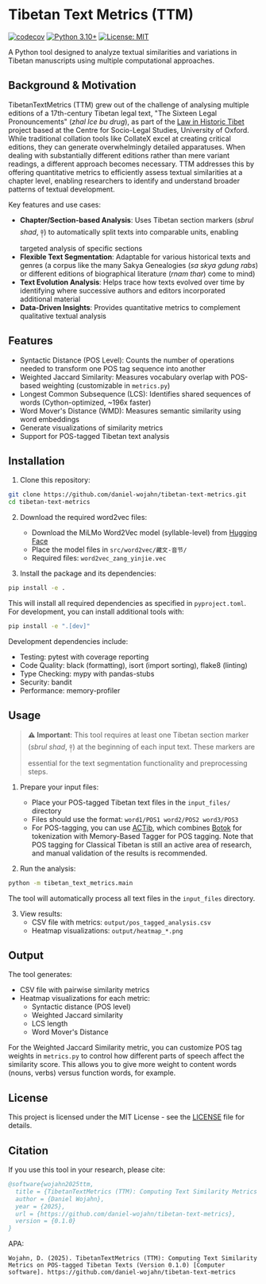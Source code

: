 # Tibetan Text Metrics (TTM)

[![codecov](https://codecov.io/gh/daniel-wojahn/tibetan-text-metrics/branch/main/graph/badge.svg)](https://codecov.io/gh/daniel-wojahn/tibetan-text-metrics)
[![Python 3.10+](https://img.shields.io/badge/python-3.10+-blue.svg)](https://www.python.org/downloads/)
[![License: MIT](https://img.shields.io/badge/License-MIT-yellow.svg)](https://opensource.org/licenses/MIT)

A Python tool designed to analyze textual similarities and variations in Tibetan manuscripts using multiple computational approaches.

## Background & Motivation

TibetanTextMetrics (TTM) grew out of the challenge of analysing multiple editions of a 17th-century Tibetan legal text, "The Sixteen Legal Pronouncements" (*zhal lce bu drug*), as part of the [Law in Historic Tibet](https://www.law.ox.ac.uk/law-historic-tibet) project based at the Centre for Socio-Legal Studies, University of Oxford. While traditional collation tools like CollateX excel at creating critical editions, they can generate overwhelmingly detailed apparatuses. When dealing with substantially different editions rather than mere variant readings, a different approach becomes necessary. TTM addresses this by offering quantitative metrics to efficiently assess textual similarities at a chapter level, enabling researchers to identify and understand broader patterns of textual development.

Key features and use cases:

- **Chapter/Section-based Analysis**: Uses Tibetan section markers (*sbrul shad*, ༈) to automatically split texts into comparable units, enabling targeted analysis of specific sections
- **Flexible Text Segmentation**: Adaptable for various historical texts and genres (a corpus like the many Sakya Genealogies (*sa skya gdung rabs*) or different editions of biographical literature (*rnam thar*) come to mind)
- **Text Evolution Analysis**: Helps trace how texts evolved over time by identifying where successive authors and editors incorporated additional material
- **Data-Driven Insights**: Provides quantitative metrics to complement qualitative textual analysis

## Features

- Syntactic Distance (POS Level): Counts the number of operations needed to transform one POS tag sequence into another
- Weighted Jaccard Similarity: Measures vocabulary overlap with POS-based weighting (customizable in `metrics.py`)
- Longest Common Subsequence (LCS): Identifies shared sequences of words (Cython-optimized, ~196x faster)
- Word Mover's Distance (WMD): Measures semantic similarity using word embeddings
- Generate visualizations of similarity metrics
- Support for POS-tagged Tibetan text analysis

## Installation

1. Clone this repository:
```bash
git clone https://github.com/daniel-wojahn/tibetan-text-metrics.git
cd tibetan-text-metrics
```

2. Download the required word2vec files:
   - Download the MiLMo Word2Vec model (syllable-level) from [Hugging Face](https://huggingface.co/CMLI-NLP/MiLMo/tree/main)
   - Place the model files in `src/word2vec/藏文-音节/`
   - Required files: `word2vec_zang_yinjie.vec`

3. Install the package and its dependencies:
```bash
pip install -e .
```

This will install all required dependencies as specified in `pyproject.toml`. For development, you can install additional tools with:
```bash
pip install -e ".[dev]"
```

Development dependencies include:
- Testing: pytest with coverage reporting
- Code Quality: black (formatting), isort (import sorting), flake8 (linting)
- Type Checking: mypy with pandas-stubs
- Security: bandit
- Performance: memory-profiler

## Usage

> **⚠️ Important**: This tool requires at least one Tibetan section marker (*sbrul shad*, ༈) at the beginning of each input text. These markers are essential for the text segmentation functionality and preprocessing steps.

1. Prepare your input files:
   - Place your POS-tagged Tibetan text files in the `input_files/` directory
   - Files should use the format: `word1/POS1 word2/POS2 word3/POS3`
   - For POS-tagging, you can use [ACTib](https://github.com/lothelanor/actib), which combines [Botok](https://github.com/OpenPecha/botok) for tokenization with Memory-Based Tagger for POS tagging. Note that POS tagging for Classical Tibetan is still an active area of research, and manual validation of the results is recommended.

2. Run the analysis:
```bash
python -m tibetan_text_metrics.main
```
The tool will automatically process all text files in the `input_files` directory.

3. View results:
   - CSV file with metrics: `output/pos_tagged_analysis.csv`
   - Heatmap visualizations: `output/heatmap_*.png`

## Output

The tool generates:
- CSV file with pairwise similarity metrics
- Heatmap visualizations for each metric:
  - Syntactic distance (POS level)
  - Weighted Jaccard similarity
  - LCS length
  - Word Mover's Distance

For the Weighted Jaccard Similarity metric, you can customize POS tag weights in `metrics.py` to control how different parts of speech affect the similarity score. This allows you to give more weight to content words (nouns, verbs) versus function words, for example.

## License

This project is licensed under the MIT License - see the [LICENSE](LICENSE) file for details.

## Citation

If you use this tool in your research, please cite:

```bibtex
@software{wojahn2025ttm,
  title = {TibetanTextMetrics (TTM): Computing Text Similarity Metrics on POS-tagged Tibetan Texts},
  author = {Daniel Wojahn},
  year = {2025},
  url = {https://github.com/daniel-wojahn/tibetan-text-metrics},
  version = {0.1.0}
}
```

APA:
```text
Wojahn, D. (2025). TibetanTextMetrics (TTM): Computing Text Similarity Metrics on POS-tagged Tibetan Texts (Version 0.1.0) [Computer software]. https://github.com/daniel-wojahn/tibetan-text-metrics